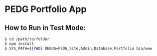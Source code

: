 # PEDG Portfolio App


## How to Run in Test Mode:

```bash
$ cd /path/to/folder
$ npm install
$ SYS_PATH=${PWD} DEBUG=PEDG_Site,Admin,Database,Portfolio bin/www

```

